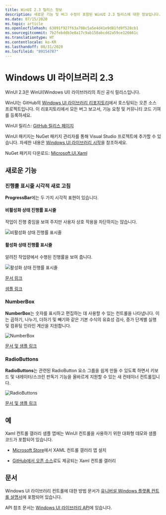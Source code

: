```yaml
---
title: WinUI 2.3 릴리스 정보
description: 새로운 기능 및 버그 수정이 포함된 WinUI 2.3 릴리스에 대한 정보입니다.
ms.date: 07/15/2020
ms.topic: article
ms.openlocfilehash: 63091f927f63a708c5a5e4d41e9d81fd9f528cb1
ms.sourcegitcommit: 7b2febddb3e8a17c9ab158abcdd2a59ce126661c
ms.translationtype: HT
ms.contentlocale: ko-KR
ms.lasthandoff: 08/31/2020
ms.locfileid: "89154787"
---
```

# <a name="windows-ui-library-23"></a>Windows UI 라이브러리 2.3

WinUI 2.3은 WinUI(Windows UI) 라이브러리의 최신 공식 릴리스입니다.

WinUI는 GitHub의 [Windows UI 라이브러리 리포지토리](https://aka.ms/winui)에서 호스팅되는 오픈 소스 프로젝트입니다. 이 리포지토리에서 모든 버그 보고서, 기능 요청 및 커뮤니티 코드 기여를 등록하세요.

WinUI 릴리스: [GitHub 릴리스 페이지](https://github.com/microsoft/microsoft-ui-xaml/releases)

WinUI 패키지는 NuGet 패키지 관리자를 통해 Visual Studio 프로젝트에 추가할 수 있습니다. 자세한 내용은 [Windows UI 라이브러리 시작](../getting-started.md)을 참조하세요.

NuGet 패키지 다운로드: [Microsoft.UI.Xaml](https://www.nuget.org/packages/Microsoft.UI.Xaml)

## <a name="new-features"></a>새로운 기능

### <a name="progress-bar-visual-refresh"></a>진행률 표시줄 시각적 새로 고침

**ProgressBar**에는 두 가지 시각적 표현이 있습니다.

#### <a name="indeterminate-progress-bar"></a>비활성화 상태 진행률 표시줄

작업이 진행 중임을 보여 주지만 사용자 상호 작용을 차단하지는 않습니다.

![비활성화 상태 진행률 표시줄](../images/IndeterminateProgressBar.gif)

#### <a name="determinate-progress-bar"></a>활성화 상태 진행률 표시줄

알려진 작업량에서 수행된 진행률을 보여 줍니다. 

![활성화 상태 진행률 표시줄](../images/DeterminateProgressBar.gif)

[문서 링크](/windows/uwp/design/controls-and-patterns/progress-controls)

[샘플 링크](/windows/uwp/design/controls-and-patterns/progress-controls#examples)

### <a name="numberbox"></a>NumberBox

**NumberBox**는 숫자를 표시하고 편집하는 데 사용할 수 있는 컨트롤을 나타냅니다. 이는 곱하기, 나누기, 더하기 및 빼기와 같은 기본 수식의 유효성 검사, 증가 단계별 실행 및 컴퓨팅 인라인 계산을 지원합니다.

![NumberBox](../images/NumberBoxGif.gif)

[문서 및 샘플 링크](/windows/uwp/design/controls-and-patterns/number-box)

### <a name="radiobuttons"></a>RadioButtons

**RadioButtons**는 관련된 RadioButton 요소 그룹을 쉽게 만들 수 있도록 하면서 키보드 및 내레이터/스크린 판독기 기능을 올바르게 지원할 수 있는 새 컨테이너 컨트롤입니다.

![RadioButtons](../images/RadioButtons.png)

[문서 및 샘플 링크](https://github.com/microsoft/microsoft-ui-xaml-specs/blob/c8d3d3668af546091656dfc37436b13cd062f52d/active/radiobuttons/RadioButtons_Spec.md)

## <a name="examples"></a>예

Xaml 컨트롤 갤러리 샘플 앱에는 WinUI 컨트롤을 사용하기 위한 대화형 데모와 샘플 코드가 포함되어 있습니다.

* [Microsoft Store](
https://www.microsoft.com/p/xaml-controls-gallery/9msvh128x2zt)에서 XAML 컨트롤 갤러리 앱 설치

* [GitHub에서 오픈 소스](
https://github.com/Microsoft/Xaml-Controls-Gallery)로도 제공되는 Xaml 컨트롤 갤러리

## <a name="documentation"></a>문서

Windows UI 라이브러리 컨트롤에 대한 방법 문서가 [유니버설 Windows 플랫폼 컨트롤 설명서](/windows/uwp/design/controls-and-patterns/)에 포함되어 있습니다.

API 참조 문서는 [Windows UI 라이브러리 API](/uwp/api/overview/winui/)에 있습니다.